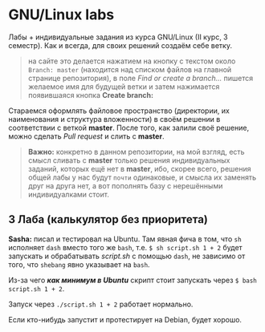 # GNU/Linux labs
Лабы + индивидуальные задания из курса GNU/Linux (II курс, 3 семестр).
Как и всегда, для своих решений создаём себе ветку.
> на сайте это делается нажатием на кнопку с текстом около `Branch: master` (находится над списком файлов на главной странице репозитория), в поле *Find or create a branch...* пишется желаемое имя для будущей ветки и затем нажимается появившаяся кнопка **Create branch: <name>**

Стараемся оформлять файловое пространство (директории, их наименования и структура вложенности) в своём решении в соответствии с веткой **master**.
После того, как залили своё решение, можно сделать *Pull request* и слить с **master**.
> **Важно:** конкретно в данном репозитории, на мой взгляд, есть смысл сливать с **master** только решения индивидуальных заданий, которых ещё нет в **master**, ибо, скорее всего, решения общей лабы у нас будут `почти` одинаковые, и смысла их заменять друг на друга нет, а вот пополнять базу с нерешёнными индивидуалками стоит.

## 3 Лаба (калькулятор без приоритета)
**Sasha:** писал и тестировал на Ubuntu. Там явная фича в том, что `sh` исполняет `dash` вместо того же `bash`, т.е. `$ sh script.sh 1 + 2` будет запускать и обрабатывать *script.sh* с помощью `dash`, не зависимо от того, что `shebang` явно указывает на `bash`.

Из-за чего ***как минимум в Ubuntu*** скрипт стоит запускать через `$ bash script.sh 1 + 2`.

Запуск через `./script.sh 1 + 2` работает нормально.

Если кто-нибудь запустит и протестирует на Debian, будет хорошо.
